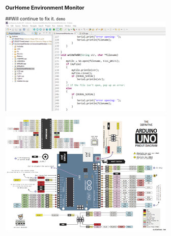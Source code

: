 ### OurHome Environment Monitor

##Will continue to fix it.
`demo`
![demo](doc/pictures/demo.png "demo picture")

![](doc/pictures/UNO_PIN.png)